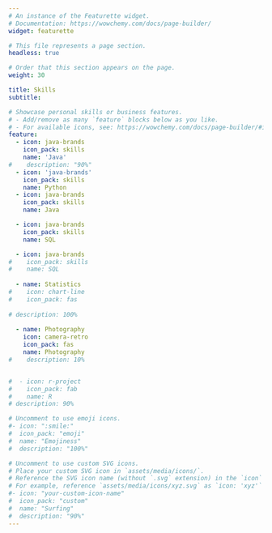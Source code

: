 ```yaml
---
# An instance of the Featurette widget.
# Documentation: https://wowchemy.com/docs/page-builder/
widget: featurette

# This file represents a page section.
headless: true

# Order that this section appears on the page.
weight: 30

title: Skills
subtitle:

# Showcase personal skills or business features.
# - Add/remove as many `feature` blocks below as you like.
# - For available icons, see: https://wowchemy.com/docs/page-builder/#icons
feature:
  - icon: java-brands
    icon_pack: skills
    name: 'Java'
#    description: "90%"
  - icon: 'java-brands'
    icon_pack: skills
    name: Python
  - icon: java-brands
    icon_pack: skills
    name: Java

  - icon: java-brands
    icon_pack: skills
    name: SQL

  - icon: java-brands
#    icon_pack: skills
#    name: SQL
    
  - name: Statistics
#    icon: chart-line
#    icon_pack: fas
    
# description: 100%
    
  - name: Photography
    icon: camera-retro
    icon_pack: fas
    name: Photography
#    description: 10%


#  - icon: r-project
#    icon_pack: fab
#    name: R
# description: 90%

# Uncomment to use emoji icons.
#- icon: ":smile:"
#  icon_pack: "emoji"
#  name: "Emojiness"
#  description: "100%"

# Uncomment to use custom SVG icons.
# Place your custom SVG icon in `assets/media/icons/`.
# Reference the SVG icon name (without `.svg` extension) in the `icon` field.
# For example, reference `assets/media/icons/xyz.svg` as `icon: 'xyz'`
#- icon: "your-custom-icon-name"
#  icon_pack: "custom"
#  name: "Surfing"
#  description: "90%"
---
```

